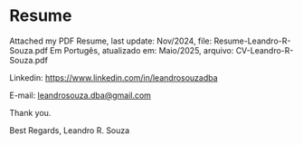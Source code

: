 # Resume 
Attached my PDF Resume, last update: Nov/2024, file: Resume-Leandro-R-Souza.pdf
Em Portugês, atualizado em: Maio/2025, arquivo: CV-Leandro-R-Souza.pdf

Linkedin: https://www.linkedin.com/in/leandrosouzadba

E-mail: leandrosouza.dba@gmail.com

Thank you.

Best Regards, Leandro R. Souza
